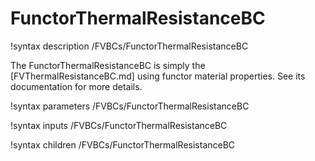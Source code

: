 # FunctorThermalResistanceBC

!syntax description /FVBCs/FunctorThermalResistanceBC

The FunctorThermalResistanceBC is simply the [FVThermalResistanceBC.md] using functor
material properties. See its documentation for more details.

!syntax parameters /FVBCs/FunctorThermalResistanceBC

!syntax inputs /FVBCs/FunctorThermalResistanceBC

!syntax children /FVBCs/FunctorThermalResistanceBC
